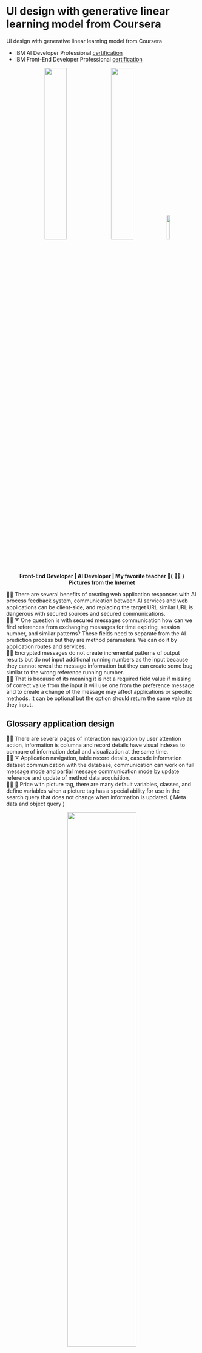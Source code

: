 # UI design with generative linear learning model from Coursera
UI design with generative linear learning model from Coursera

* IBM AI Developer Professional [certification]( https://coursera.org/share/95fa5c2bf36ea52759dcabc50e1a81b0 )
* IBM Front-End Developer Professional [certification]( https://coursera.org/share/b6a39450002ea820b057a60286aa3356 )  

<p align="center" width="100%">
    <img width="34%" src="https://github.com/jkaewprateep/UI_design_with_generative_linear_learning_model_from_Coursera/blob/main/Frontend%20instructor.png">
    <img width="34%" src="https://github.com/jkaewprateep/UI_design_with_generative_linear_learning_model_from_Coursera/blob/main/AI%20instructor.png">
    <img width="12.77%" src="https://github.com/jkaewprateep/UI_design_with_generative_linear_learning_model_from_Coursera/blob/main/09.jpg"> </br>
    <b> Front-End Developer | AI Developer | My favorite teacher 💃( 👩‍🏫 ) </b> </br>
    <b> Pictures from the Internet </b> </br>
</p>

🧸💬 There are several benefits of creating web application responses with AI process feedback system, communication between AI services and web applications can be client-side, and replacing the target URL similar URL is dangerous with secured sources and secured communications. </br>
🐑💬 ➰ One question is with secured messages communication how can we find references from exchanging messages for time expiring, session number, and similar patterns? These fields need to separate from the AI prediction process but they are method parameters. We can do it by application routes and services. </br>
🐐💬 Encrypted messages do not create incremental patterns of output results but do not input additional running numbers as the input because they cannot reveal the message information but they can create some bug similar to the wrong reference running number. </br>
🦭💬 That is because of its meaning it is not a required field value if missing of correct value from the input it will use one from the preference message and to create a change of the message may affect applications or specific methods. It can be optional but the option should return the same value as they input. </br>

## Glossary application design

🧸💬 There are several pages of interaction navigation by user attention action, information is columna and record details have visual indexes to compare of information detail and visualization at the same time. </br>
🐑💬 ➰ Application navigation, table record details, cascade information dataset communication with the database, communication can work on full message mode and partial message communication mode by update reference and update of method data acquisition. </br>
👧💬 🎈 Price with picture tag, there are many default variables, classes, and define variables when a picture tag has a special ability for use in the search query that does not change when information is updated. ( Meta data and object query ) </br>


<p align="center" width="100%">
    <img width="60%" src="https://github.com/jkaewprateep/UI_design_with_generative_linear_learning_model_from_Coursera/blob/main/Glossary%20application%20design.png"> </br>
    <b> Glossary application design </b> </br>
</p>

🐑💬 ➰ Why do they need saving prices when overall buying prices are the same⁉️ </br>
🐐💬 They had the number of values returned and we saved more with the same amount of money. </br>

## Customer search application design

🧸💬 Visual or synthesis should display the time to complete to help the user desire to activate the function, it is not performance or statistics reason as primary but the ability to control of user and the user can design of action to perform or visualize see from graphic items display. </br>
👧💬 🎈 There is statistics information we can note and create memos using application and paper notes and there is information related that requires extraction or process by time delays or iterations of methods to synthesize with multiple known and unknown parameters or our brain recognitions. The application allows you to recognize users from both sides and allows you to notes and create new information and relationships you have found. </br>

<p align="center" width="100%">
    <img width="60%" src="https://github.com/jkaewprateep/UI_design_with_generative_linear_learning_model_from_Coursera/blob/main/Customer%20serach%20application%20design.png"> </br>
    <b> Customer search application design </b> </br>
</p>

Text mirror or indexes - 🐑💬 ➰ a simple trick for name as text search by smaller and larger group members.
* PIK - KIP ~ 🧸💬 K is unique number character
* ICE - ECI
* NOD - DON
* ING - GNI ~ 🧸💬 G is moderate character

Summarize of category number - 🐑💬 ➰ a simple trick for multiple criteria in small to medium group members, The unique group number assigned remains unique with regular and some unique numbers.
* 5 - 6 : 11 ~ 🧸💬 Divide by 2 or divide by 3 has remains you need to use the lookup table.
* 7 - 9 : 16
* 13 - 21 : 34 ~ 🧸💬 Divide by 3 has remain you need to use a lookup table.
* 13 - 5 : 18

Statistics expression can use LLM information in speech by using Graph visualization - 🐑💬 ➰ a simple trick for visualization you need to define label and value fields.

## LLM Chat application

💃( 👩‍🏫 )💬 Linear learning model, if humans and scripts are the best selection but to serve with best services we allowed AI as tools to help in selected specific tasks. Have AI bots abilities to perform single complex of tasks such as prompt generation from statistics in database and backend systems or system queue statistics and campaigns statistics. Prompts can be voice, documents such as billings and notification messages by email, SMS, telephony information, re-use by integrated systems, and printout documents. </br> 
🦤💬 AI is good at matching, coupling and de-couple, queueing, and delay time operations, In sometimes AI performs document text generated for another system integration such as cheque queue or file system input because of original process still use the supervisor to approve them. </br>

<p align="center" width="100%">
    <img width="40%" src="https://github.com/jkaewprateep/UI_design_with_generative_linear_learning_model_from_Coursera/blob/main/LLM%20-%20chat%201.png">
    <img width="40%" src="https://github.com/jkaewprateep/UI_design_with_generative_linear_learning_model_from_Coursera/blob/main/LLM%20-%20chat%202.png"> </br>
    <b> LLM Chat application </b> </br>
</p>

🧸💬 Sample of application AI chatbots, AI engine using OpenAPI interface, and multiple models included ChatGPT. I remember one of the movie I liked when a girl try to create of an AI break room by reverse logic or it is called a revered logic path that go though forward and reverse with reversed results. </br>
🧸💬 This is an example but it is not a reversed path it is an understanding of its inputs, most of the exercises if text sentiments and they acquire some information from our input directly with the expecting of pattern standard, it goes to another session with different text sentence patterns. </br>
👧💬 🎈 That is because of pre-trained values model is working but you need some learning and verification steps, somebody explains it is trying to learning a name and its meaning when sometimes it is difficult and we humans perform better. It should not required to learning in multiple steps as in example but it is understanding or different of robots and human even they advanced in many phases than human and leaps advance than human in one day there are a gap for human for work with AI. </br>

### Simple request-response

🦭💬 Sample request and response, by using standard API ```json``` and ```requests``` and import of our library ```sentiment_analysis``` from the exercise in the course. </br>

```
from sentiment_analysis import sentiment_analyzer
import json
import requests

response = sentiment_analyzer("🧸💬 There are 10 principles of DekDee ... ")

url = "https://sn-watson-sentiment-bert.labs.skills.network/v1/watson.runtime.nlp.v1/NlpService/SentimentPredict"
headers = {"grpc-metadata-mm-model-id": "sentiment_aggregated-bert-workflow_lang_multi_stock"}
myobj = { "raw_document": { "text": "as987da-6s2d aweadsa" } }
response = requests.post(url, json = myobj, headers=headers)
print(response.status_code)

myobj = { "raw_document": { "text": "Testing this application for error handling" } }
response = requests.post(url, json = myobj, headers=headers)
print(response.status_code)
print(response)
```

### Sample response

🦭💬 Sample response message as ```json``` or ```json.dump()``` in Python. </br>
🐐💬 You can create text messages and string responses and there are many expectations. One in ```C#.net``` and ```C++``` create ```struct``` or ```property``` to have the output message with same pattern and formation or using ```LINQ``` or ```dictionary``` </br>
🐐💬 In java and Python they have ```json``` and ```beautiful soap``` library. Some programmer had a question why they are not using string or return as json objects when the web application handles of the message. Yes you can do it but they are also not aligned of the same space tabs or format you require when they had the same parameters input and expected output and these are not affected by de-serialize library or ```x-path```. </br>
🐑💬 ➰ In some applications strictly use ```json.dump()``` because they will not to handles of the message format and all created messages are a priority. They treat as a priority message when verification is true and some communication hub notification happen when debugging program never found it. The best system can had a problem with a tiny small character. </br>

```
>>
{'emotionPredictions': [{'emotion': {'anger': 0.010162572, 'disgust': 0.51078576, 'fear': 0.025222138, 
'joy': 0.77610445, 'sadness': 0.061564375}, 'target': '', 
'emotionMentions': [{'span': {'begin': 0, 'end': 40, 'text': '🧸💬 There are 10 principles of DekDee ...'}, 
'emotion': {'anger': 0.010162572, 'disgust': 0.51078576, 'fear': 0.025222138, 'joy': 0.77610445, 'sadness': 0.061564375}}]}],
'producerId': {'name': 'Ensemble Aggregated Emotion Workflow', 'version': '0.0.1'}}
```

## Logicals assignment application design

🧸💬 Programming is not the hardest path, ask your administrator for a designer application or IDE application they may have a visualization logical assignment program as in the example, and that is really nice to have for multi-task administrators. </br>
🐑💬 ➰ And the tools are super easy to use with visualization print-out or you can build your own specific tools just by creating a service request. <br> 

<p align="center" width="100%">
    <img width="60%" src="https://github.com/jkaewprateep/UI_design_with_generative_linear_learning_model_from_Coursera/blob/main/Logical%20assignment%20application%20design.png"> </br>
    <b> Logicals assignment application design </b> </br>
</p>

## NLP emotion detection application

<p align="center" width="100%">
    <img width="60%" src="https://github.com/jkaewprateep/UI_design_with_generative_linear_learning_model_from_Coursera/blob/main/NLP%20-%20emotion%20detection.png"> </br>
    <b> NLP emotion detection application </b> </br>
</p>

### Transformer
```
from transformers import AutoTokenizer, AutoModelForSeq2SeqLM

# Step 3: Choosing a model
model_name = "meta-llama/Meta-Llama-Guard-2-8B";
# model_name = "facebook/blenderbot-400M-distill"

# Step 4: Fetch the model and initialize a tokenizer
# Load model (download on first run and reference local installation for consequent runs)
model = AutoModelForSeq2SeqLM.from_pretrained(model_name);
tokenizer = AutoTokenizer.from_pretrained(model_name);

# Step 5.1: Keeping track of conversation history
conversation_history = [];

# Step 5.2: Encoding the conversation history
history_string = "\n".join(conversation_history);

# Step 5.3: Fetch prompt from user
input_text ="hello, how are you doing?"

# Step 5.4: Tokenization of user prompt and chat history
inputs = tokenizer.encode_plus(history_string, input_text, return_tensors="pt")
print(inputs)

# Step 5.5: Generate output from the model
outputs = model.generate(**inputs)
print(outputs)

# Step 5.6: Decode output
response = tokenizer.decode(outputs[0], skip_special_tokens=True).strip()
print(response)

# Step 5.7: Update conversation history
conversation_history.append(input_text)
conversation_history.append(response)
print(conversation_history)

# Step 6: Repeat
while True:
    # Create conversation history string
    history_string = "\n".join(conversation_history)

    # Get the input data from the user
    input_text = input("> ")

    # Tokenize the input text and history
    inputs = tokenizer.encode_plus(history_string, input_text, return_tensors="pt")

    # Generate the response from the model
    outputs = model.generate(**inputs)

    # Decode the response
    response = tokenizer.decode(outputs[0], skip_special_tokens=True).strip()
    
    print(response)

    # Add interaction to conversation history
    conversation_history.append(input_text)
    conversation_history.append(response)
```

## NLP image to text application

<p align="center" width="100%">
    <img width="60%" src="https://github.com/jkaewprateep/UI_design_with_generative_linear_learning_model_from_Coursera/blob/main/NLP%20image%20to%20text.png"> </br>
    <b> NLP image to text application </b> </br>
</p>

### Server

```
@app.route('/speech-to-text', methods=['POST'])
def speech_to_text_route():
    print("processing speech-to-text")
    audio_binary = request.data # Get the user's speech from their request
    text = speech_to_text(audio_binary) # Call speech_to_text function to transcribe the speech

    # Return the response back to the user in JSON format
    response = app.response_class(
        response=json.dumps({'text': text}),
        status=200,
        mimetype='application/json'
    )
    print(response)
    print(response.data)
    return response
```

## NLP image object detection

<p align="center" width="100%">
    <img width="60%" src="https://github.com/jkaewprateep/UI_design_with_generative_linear_learning_model_from_Coursera/blob/main/image_region_detection.png"> </br>
    <b> NLP image object detection </b> </br>
</p>

## Voice assistance

<p align="center" width="100%">
    <img width="60%" src="https://github.com/jkaewprateep/UI_design_with_generative_linear_learning_model_from_Coursera/blob/main/Voice%20assistance.png"> </br>
    <b> Voice assistance </b> </br>
</p>

### App.js

```
from flask import Flask, render_template            # newly added
from flask_cors import CORS                         # newly added

from transformers import AutoModelForSeq2SeqLM      # newly added
from transformers import AutoTokenizer              # newly added

from flask import request                           # newly added
import json                                         # newly added

"""""""""""""""""""""""""""""""""""""""""""""""""""""
MODEL DEFINED
"""""""""""""""""""""""""""""""""""""""""""""""""""""
model_name = "facebook/blenderbot-400M-distill"
model = AutoModelForSeq2SeqLM.from_pretrained(model_name)
tokenizer = AutoTokenizer.from_pretrained(model_name)
conversation_history = []

"""""""""""""""""""""""""""""""""""""""""""""""""""""
EXPECTED MESSAGE
"""""""""""""""""""""""""""""""""""""""""""""""""""""
expected_message = {
    'prompt': 'message'
}

app = Flask(__name__)
CORS(app);                                          # newly added
```

### App.js - routes banana

```
@app.route('/bananas')
def bananas():
    return '🍌 This page has bananas!'
```

### App.js - routes chatbots

```
@app.route('/chatbot', methods=['POST'])
def handle_prompt():
    # Read prompt from HTTP request body
    data = request.get_data(as_text=True)
    data = json.loads(data)
    input_text = data['prompt']

    # Create conversation history string
    history = "\n".join(conversation_history)

    # Tokenize the input text and history
    inputs = tokenizer.encode_plus(history, input_text, return_tensors="pt")

    # Generate the response from the model
    outputs = model.generate(**inputs, max_length= 60)  # max_length will acuse model to crash at some point as history grows

    # Decode the response
    response = tokenizer.decode(outputs[0], skip_special_tokens=True).strip()

    # Add interaction to conversation history
    conversation_history.append(input_text)
    conversation_history.append(response)

    return response
```

## Sign-up form application design

<p align="center" width="100%">
    <img width="60%" src="https://github.com/jkaewprateep/UI_design_with_generative_linear_learning_model_from_Coursera/blob/main/signup%20form%20application%20design.png"> </br>
    <b> Sign-up form application design </b> </br>
</p>
